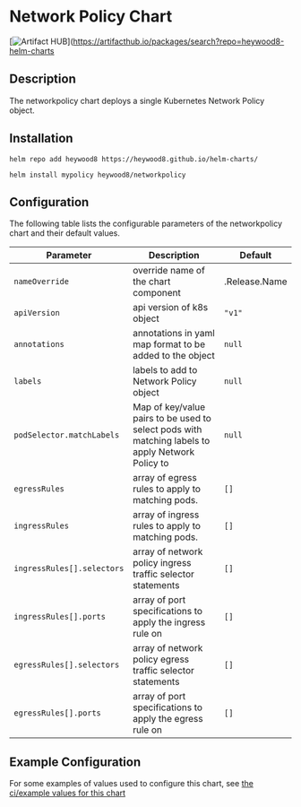 # Network Policy Chart
[![Artifact HUB](https://img.shields.io/endpoint?url=https://artifacthub.io/badge/repository/heywood8-helm-charts)](https://artifacthub.io/packages/search?repo=heywood8-helm-charts

## Description

The networkpolicy chart deploys a single Kubernetes Network Policy object.

## Installation

    helm repo add heywood8 https://heywood8.github.io/helm-charts/

    helm install mypolicy heywood8/networkpolicy

## Configuration

The following table lists the configurable parameters of the networkpolicy chart and their default values.

Parameter | Description | Default
--- | --- | ---
`nameOverride` | override name of the chart component | .Release.Name
`apiVersion` | api version of k8s object | `"v1"`
`annotations` | annotations in yaml map format to be added to the object | `null`
`labels` | labels to add to Network Policy object | `null`
`podSelector.matchLabels` | Map of key/value pairs to be used to select pods with matching labels to apply Network Policy to | `null`
`egressRules` | array of egress rules to apply to matching pods. | `[]`
`ingressRules` | array of ingress rules to apply to matching pods. | `[]`
`ingressRules[].selectors` | array of network policy ingress traffic selector statements | `[]`
`ingressRules[].ports` | array of port specifications to apply the ingress rule on | `[]`
`egressRules[].selectors` | array of network policy egress traffic selector statements | `[]`
`egressRules[].ports` | array of port specifications to apply the egress rule on | `[]`

## Example Configuration

For some examples of values used to configure this chart, see [the ci/example values for this chart](./ci/ci-values.yaml)
